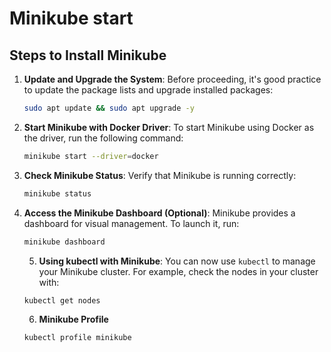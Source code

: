 # Minikube start

## Steps to Install Minikube

1. **Update and Upgrade the System**:
   Before proceeding, it's good practice to update the package lists and upgrade installed packages:

   ```bash
   sudo apt update && sudo apt upgrade -y
   ```

2. **Start Minikube with Docker Driver**:
   To start Minikube using Docker as the driver, run the following command:

   ```bash
   minikube start --driver=docker
   ```

3. **Check Minikube Status**:
   Verify that Minikube is running correctly:

   ```bash
   minikube status

      ```

4. **Access the Minikube Dashboard (Optional)**:
   Minikube provides a dashboard for visual management. To launch it, run:

   ```bash
   minikube dashboard
   ```

   5. **Using kubectl with Minikube**:
   You can now use `kubectl` to manage your Minikube cluster. For example, check the nodes in your cluster with:

   ```bash
   kubectl get nodes
   ```

   6. **Minikube Profile**


   ```bash
   kubectl profile minikube
   ```

